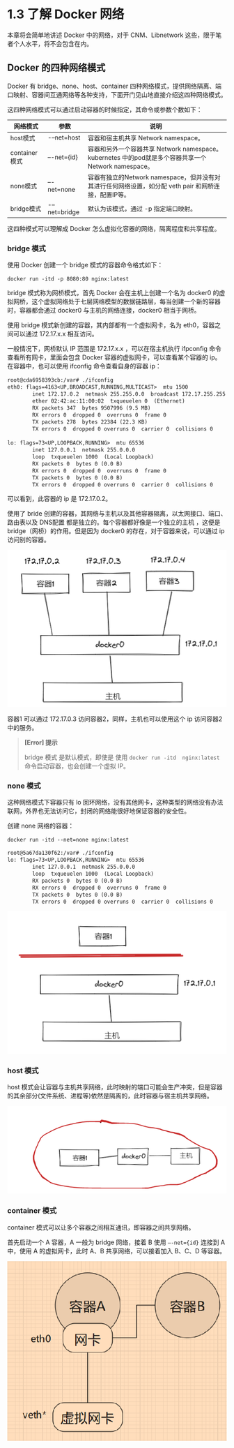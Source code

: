 # 1.3 了解 Docker 网络

本章将会简单地讲述 Docker 中的网络，对于 CNM、Libnetwork 这些，限于笔者个人水平，将不会包含在内。



## Docker 的四种网络模式

Docker 有 bridge、none、host、container 四种网络模式，提供网络隔离、端口映射、容器间互通网络等各种支持，下面开门见山地直接介绍这四种网络模式。

这四种网络模式可以通过启动容器的时候指定，其命令或参数个数如下：

| 网络模式      | 参数         | 说明                                                         |
| ------------- | ------------ | ------------------------------------------------------------ |
| host模式      | -–net=host   | 容器和宿主机共享 Network namespace。                         |
| container模式 | –-net={id}   | 容器和另外一个容器共享 Network namespace。 kubernetes 中的pod就是多个容器共享一个 Network namespace。 |
| none模式      | –-net=none   | 容器有独立的Network namespace，但并没有对其进行任何网络设置，如分配 veth pair 和网桥连接，配置IP等。 |
| bridge模式    | -–net=bridge | 默认为该模式，通过 -p 指定端口映射。                         |



这四种模式可以理解成 Docker 怎么虚拟化容器的网络，隔离程度和共享程度。



### bridge 模式

使用 Docker 创建一个 bridge 模式的容器命令格式如下：

```shell
docker run -itd -p 8080:80 nginx:latest
```

bridge 模式称为网桥模式，首先 Docker 会在主机上创建一个名为 docker0 的虚拟网桥，这个虚拟网络处于七层网络模型的数据链路层，每当创建一个新的容器时，容器都会通过 docker0 与主机的网络连接，docker0 相当于网桥。



使用 bridge 模式新创建的容器，其内部都有一个虚拟网卡，名为 eth0，容器之间可以通过 172.17.x.x 相互访问。

一般情况下，网桥默认 IP 范围是 172.17.x.x ，可以在宿主机执行 ifpconfig 命令查看所有网卡，里面会包含 Docker  容器的虚拟网卡，可以查看某个容器的 ip。在容器中，也可以使用 ifconfig 命令查看自身的容器 ip：

```shell
root@cda6958393cb:/var# ./ifconfig 
eth0: flags=4163<UP,BROADCAST,RUNNING,MULTICAST>  mtu 1500
        inet 172.17.0.2  netmask 255.255.0.0  broadcast 172.17.255.255
        ether 02:42:ac:11:00:02  txqueuelen 0  (Ethernet)
        RX packets 347  bytes 9507996 (9.5 MB)
        RX errors 0  dropped 0  overruns 0  frame 0
        TX packets 278  bytes 22384 (22.3 KB)
        TX errors 0  dropped 0 overruns 0  carrier 0  collisions 0

lo: flags=73<UP,LOOPBACK,RUNNING>  mtu 65536
        inet 127.0.0.1  netmask 255.0.0.0
        loop  txqueuelen 1000  (Local Loopback)
        RX packets 0  bytes 0 (0.0 B)
        RX errors 0  dropped 0  overruns 0  frame 0
        TX packets 0  bytes 0 (0.0 B)
        TX errors 0  dropped 0 overruns 0  carrier 0  collisions 0
```



可以看到，此容器的 ip 是 172.17.0.2。



使用了 bride 创建的容器，其网络与主机以及其他容器隔离，以太网接口、端口、路由表以及 DNS配置 都是独立的。每个容器都好像是一个独立的主机 ，这便是 bridge（网桥）的作用。但是因为 docker0 的存在，对于容器来说，可以通过 ip 访问别的容器。



![docker_bridge](./images/docker_bridge.png)



容器1 可以通过 172.17.0.3 访问容器2，同样，主机也可以使用这个 ip 访问容器2 中的服务。



> **[Error] 提示**
>
> bridge 模式 是默认模式，即使是 使用 `docker run -itd  nginx:latest` 命令启动容器，也会创建一个虚拟 IP。



### none 模式

这种网络模式下容器只有 lo 回环网络，没有其他网卡，这种类型的网络没有办法联网，外界也无法访问它，封闭的网络能很好地保证容器的安全性。

创建 none 网络的容器：

```shell
docker run -itd --net=none nginx:latest
```

```
root@5a67da130f62:/var# ./ifconfig 
lo: flags=73<UP,LOOPBACK,RUNNING>  mtu 65536
        inet 127.0.0.1  netmask 255.0.0.0
        loop  txqueuelen 1000  (Local Loopback)
        RX packets 0  bytes 0 (0.0 B)
        RX errors 0  dropped 0  overruns 0  frame 0
        TX packets 0  bytes 0 (0.0 B)
        TX errors 0  dropped 0 overruns 0  carrier 0  collisions 0
```



![docker_none](./images/docker_none.png)



### host 模式

host 模式会让容器与主机共享网络，此时映射的端口可能会生产冲突，但是容器的其余部分(文件系统、进程等)依然是隔离的，此时容器与宿主机共享网络。

![docker_host](./images/docker_host.png)

### container 模式

container 模式可以让多个容器之间相互通讯，即容器之间共享网络。

首先启动一个 A 容器，A 一般为 bridge 网络，接着 B 使用 `–-net={id}` 连接到 A 中，使用 A 的虚拟网卡，此时 A、B 共享网络，可以接着加入 B、C、D 等容器。

![docker_network_container](./images/docker_network_container.jpg)





